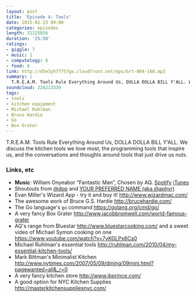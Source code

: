```yaml
---
layout: post
title: 'Episode 4: Tools'
date: 2015-02-23 09:00
categories: episodes
length: 31225856
duration: '25:58'
ratings:
- giggle: 7
- music: 1
- computology: 8
- food: 8
link: http://d5e3yh7f757go.cloudfront.net/eps/brt-004-160.mp3
summary: |
  T.R.E.A.M. Tools Rule Everything Around Us, DOLLA DOLLA BILL Y'ALL. We discuss the kitchen tools we love most, the programming tools that inspire us, and the conversations and thoughts around tools that just drive us nuts.
soundcloud: 226213339
tags:
- tools
- kitchen equipment
- Michael Ruhlman
- Bruce Hardie
- Go
- Box Grater
---
```

T.R.E.A.M. Tools Rule Everything Around Us, DOLLA DOLLA BILL Y'ALL. We discuss the kitchen tools we love most, the programming tools that inspire us, and the conversations and thoughts around tools that just drive us nuts.

<!-- more -->

### Links, etc

* <strong>Music</strong>: William Onyeabor “Fantastic Man”, Chosen by AQ. [Spotify](http://open.spotify.com/track/1ETZhP9orTkDclKEyt0xqm) [iTunes](https://itunes.apple.com/us/album/fantastic-man/id708418132?i=708418258)
* Shoutouts from [@dpp](https://twitter.com/dpp) and [YOUR PREFERRED NAME (aka @aphyr)](https://twitter.com/aphyr)
* Evan Miller's Wizard App - try it and buy it! <http://www.wizardmac.com/>
* The awesome work of Bruce G.S. Hardie <http://brucehardie.com/>
* The Go language's `go` command <https://golang.org/cmd/go/>
* A very fancy Box Grater <http://www.jacobbromwell.com/world-famous-grater>
* AQ's range from Bluestar <http://www.bluestarcooking.com/> and a sweet video of Michael Symon cooking on one <https://www.youtube.com/watch?v=7yKGLPx6Cs0>
* Michael Ruhlman's essential tools <http://ruhlman.com/2010/04/my-essential-kitchen-tools/>
* Mark Bittman's Minimalist Kitchen <http://www.nytimes.com/2007/05/09/dining/09mini.html?pagewanted=all&_r=0>
* A very fancy kitchen store <http://www.jbprince.com/>
* A good option for NYC Kitchen Supplies <http://masterkitchensuppliesnyc.com/>
